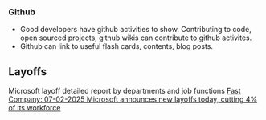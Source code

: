### Github
- Good developers have github activities to show. Contributing to code, open sourced projects, github wikis can contribute to github activites.
- Github can link to useful flash cards, contents, blog posts. 

## Layoffs
Microsoft layoff detailed report by departments and job functions [Fast Company: 07-02-2025 Microsoft announces new layoffs today, cutting 4% of its workforce](https://www.fastcompany.com/91362215/microsoft-announces-new-layoffs-today-cutting-4-of-its-workforce)
